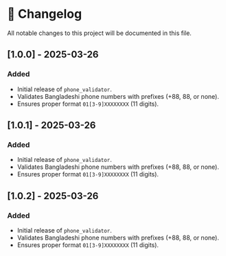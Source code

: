 # 📜 Changelog

All notable changes to this project will be documented in this file.

## [1.0.0] - 2025-03-26
### Added
- Initial release of `phone_validator`.
- Validates Bangladeshi phone numbers with prefixes (+88, 88, or none).
- Ensures proper format `01[3-9]XXXXXXXX` (11 digits).

## [1.0.1] - 2025-03-26
### Added
- Initial release of `phone_validator`.
- Validates Bangladeshi phone numbers with prefixes (+88, 88, or none).
- Ensures proper format `01[3-9]XXXXXXXX` (11 digits).

## [1.0.2] - 2025-03-26
### Added
- Initial release of `phone_validator`.
- Validates Bangladeshi phone numbers with prefixes (+88, 88, or none).
- Ensures proper format `01[3-9]XXXXXXXX` (11 digits).